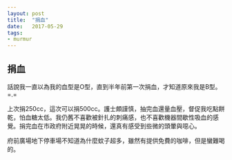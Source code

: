 ```yaml
---
layout: post
title:  "捐血"
date:   2017-05-29
tags:
- murmur
---
```

## 捐血

話說我一直以為我的血型是O型，直到半年前第一次捐血，才知道原來我是B型。=.=

上次捐250cc，這次可以捐500cc。護士頗謹慎，抽完血還量血壓，督促我吃點餅乾，怕血糖太低。我仍舊不喜歡被針扎的刺痛感，也不喜歡機器間歇性吸血的感覺。捐完血在市政府附近晃晃的時候，還真有感受到些微的頭暈與噁心。

府前廣場地下停車場不知道為什麼蚊子超多，雖然有提供免費的咖啡，但是蠻難喝的。